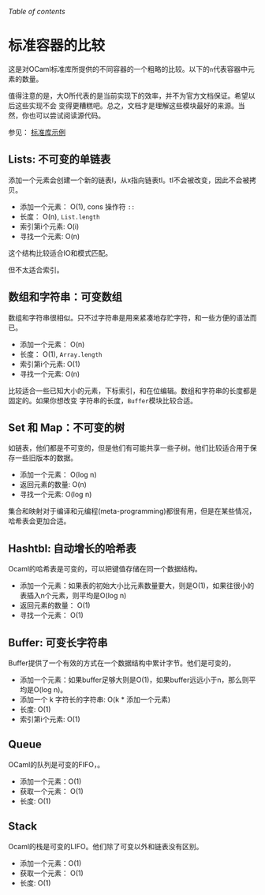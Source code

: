 <!-- ((! set title 标准容器的比较 !)) ((! set learn !)) -->

*Table of contents*

# 标准容器的比较
这是对OCaml标准库所提供的不同容器的一个粗略的比较。以下的`n`代表容器中元素的数量。

值得注意的是，大O所代表的是当前实现下的效率，并不为官方文档保证。希望以后这些实现不会
变得更糟糕吧。总之，文档才是理解这些模块最好的来源。当然，你也可以尝试阅读源代码。

参见： [标准库示例](standard_library_examples.zh.html "标准库示例")

## Lists: 不可变的单链表
添加一个元素会创建一个新的链表l，从x指向链表tl。tl不会被改变，因此不会被拷贝。

* 添加一个元素： O(1), cons 操作符 `::`
* 长度： O(n), `List.length`
* 索引第i个元素: O(i)
* 寻找一个元素: O(n)

这个结构比较适合IO和模式匹配。

但不太适合索引。

## 数组和字符串：可变数组
数组和字符串很相似。只不过字符串是用来紧凑地存贮字符，和一些方便的语法而已。

* 添加一个元素： O(n)
* 长度： O(1), `Array.length`
* 索引第i个元素: O(1)
* 寻找一个元素: O(n)

比较适合一些已知大小的元素，下标索引，和在位编辑。数组和字符串的长度都是固定的。如果你想改变
字符串的长度，`Buffer`模块比较合适。

## Set 和 Map：不可变的树
如链表，他们都是不可变的，但是他们有可能共享一些子树。他们比较适合用于保存一些旧版本的数据。

* 添加一个元素： O(log n)
* 返回元素的数量: O(n)
* 寻找一个元素: O(log n)

集合和映射对于编译和元编程(meta-programming)都很有用，但是在某些情况，哈希表会更加合适。

## Hashtbl: 自动增长的哈希表
Ocaml的哈希表是可变的，可以把键值存储在同一个数据结构。

* 添加一个元素：如果表的初始大小比元素数量要大，则是O(1)，如果往很小的表插入n个元素，则平均是O(log n)
* 返回元素的数量： O(1)
* 寻找一个元素： O(1)

## Buffer: 可变长字符串
Buffer提供了一个有效的方式在一个数据结构中累计字节。他们是可变的，

* 添加一个元素：如果buffer足够大则是O(1)，如果buffer远远小于n，那么则平均是O(log n)。
* 添加一个 k 字符长的字符串: O(k * 添加一个元素)
* 长度: O(1)
* 索引第i个元素: O(1)

## Queue
OCaml的队列是可变的FIFO，。

* 添加一个元素：O(1)
* 获取一个元素： O(1)
* 长度: O(1)

## Stack
Ocaml的栈是可变的LIFO。他们除了可变以外和链表没有区别。

* 添加一个元素：O(1)
* 获取一个元素： O(1)
* 长度: O(1)

